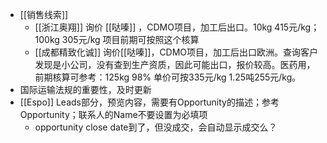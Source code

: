- [[销售线索]]
	- [[浙江奥翔]] 询价 [[哒嗪]] ，CDMO项目，加工后出口。10kg 415元/kg； 100kg 305元/kg 项目前期可按照这个核算
	- [[成都精致化诚]] 询价[[哒嗪]]，CDMO项目，加工后出口欧洲。查询客户发现是小公司，没有查到生产资质，因此可能出口，报价较高。医药用，前期核算可参考：125kg 98% 单价可按335元/kg 1.25吨255元/kg。
- 国际运输法规的重要性，及时更新
- [[Espo]] Leads部分，预览内容，需要有Opportunity的描述；参考Opportunity；联系人的Name不要设置为必填项
	- opportunity close date到了，但没成交，会自动显示成交么？